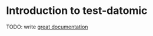 # Introduction to test-datomic

TODO: write [great documentation](http://jacobian.org/writing/great-documentation/what-to-write/)
